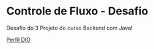# Controle de Fluxo - Desafio

Desafio do 3 Projeto do curso Backend com Java!  

[Perfil DIO](https://www.dio.me/users/juan_mendes_1)
